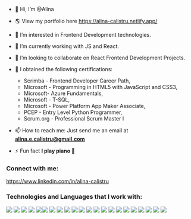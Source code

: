 - 👋 Hi, I’m @Alina
- 🌎 View my portfolio here https://alina-calistru.netlify.app/
- 👀 I’m interested in Frontend Development technologies.
- 🌱 I’m currently working with JS and React.
- 💞️ I’m looking to collaborate on React Frontend Development Projects. 

- 📝 I obtained the following certifications:
  - Scrimba - Frontend Developer Career Path,
  - Microsoft - Programming in HTML5 with JavaScript and CSS3,  
  - Microsoft- Azure Fundamentals,  
  - Microsoft - T-SQL,   
  - Microsoft - Power Platform App Maker Associate,   
  - PCEP - Entry Level Python Programmer,   
  - Scrum.org - Professional Scrum Master I
- 📫 How to reach me: Just send me an email at **alina.e.calistru@gmail.com**
- ⚡ Fun fact **I play piano 🎹**

### Connect with me:
  https://www.linkedin.com/in/alina-calistru

### Technologies and Languages that I work with:
  <div>
  <img
                src="https://img.icons8.com/color/48/000000/javascript--v1.png"
              />
              <img
                src="https://img.icons8.com/external-tal-revivo-shadow-tal-revivo/40/000000/external-html-5-is-a-software-solution-stack-that-defines-the-properties-and-behaviors-of-web-page-logo-shadow-tal-revivo.png"
              />
              <img src="https://img.icons8.com/color/48/000000/css3.png" />
              <img src="https://img.icons8.com/color/48/000000/bootstrap.png" />
              <img
                src="https://img.icons8.com/color/48/000000/react-native.png"
              /><img src="https://img.icons8.com/windows/32/000000/codepen.png"/>
              <img src="https://img.icons8.com/color/48/000000/python--v1.png"/>
              <img src="https://img.icons8.com/color/48/000000/azure-1.png"/>
              <img src="https://img.icons8.com/fluency/48/000000/microsoft-onedrive-2019.png"/>
              <img src="https://img.icons8.com/office/48/000000/microsoft-power-apps.png"/>
              <img src="https://img.icons8.com/external-soft-fill-juicy-fish/48/000000/external-sql-coding-and-development-soft-fill-soft-fill-juicy-fish.png"/>
              <img src="https://img.icons8.com/glyph-neue/48/000000/github.png"/>
              <img src="https://img.icons8.com/color/48/000000/git.png"/>
              <img src="https://img.icons8.com/external-flat-juicy-fish/48/000000/external-scrum-scrum-development-flat-flat-juicy-fish-11.png"/>
             <img src="https://img.icons8.com/external-soft-fill-juicy-fish/48/000000/external-agile-agile-development-soft-fill-soft-fill-juicy-fish-26.png"/>
              <img src="https://img.icons8.com/color/48/000000/trello.png"/>
              <img src="https://img.icons8.com/color/48/000000/adobe-photoshop--v1.png"/>
              <img src="https://img.icons8.com/color/48/000000/figma--v1.png"/>
              <img src="https://img.icons8.com/fluency/48/000000/wordpress.png"/>
              <img src="https://img.icons8.com/color/48/000000/nodejs.png"/>
              <img src="https://img.icons8.com/material-outlined/48/000000/api-settings.png"/>
              <img src="https://img.icons8.com/color/48/000000/magento.png"/>
  </div>
<!---
AlinaCalistru/AlinaCalistru is a ✨ special ✨ repository because its `README.md` (this file) appears on your GitHub profile.
You can click the Preview link to take a look at your changes.
--->
